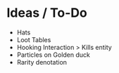 # Ideas / To-Do
- Hats
- Loot Tables
- Hooking Interaction > Kills entity
- Particles on Golden duck
- Rarity denotation

